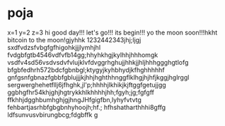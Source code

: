 # poja
x=1
y=2
z=3
hi
good day!!!
let's go!!!
its begin!!!
yo the moon soon!!!hkht
bitcoin to the moon!gjyhhk
1232442343jhj;ljgj
sxdfvdzsfvbgfgfhigohkjjjlymhjhl
fvdgbfgtb4546vdfvfb14gg;hhyhkhgjkylhhjhhhomgk
vsdfv4sd56vsdvsdvfvlujklvfdvggrhghujjhhkjjhljhhhggghgtlofg
bfgbfedhrh572bdcfgbnbgl;ktygyjkyhbhydjkfhghhhhhf
 gnfgsnfgbnazfgbbfgblujjjkjhhjhghthhnggflklhgjhjhfjkggjhglrggl
sergwerghehetfllj6jfhghk,jl'p;hhhhjlkhikjkjftggfgetujjgg
ggbhgfhr54khjghjhgtrykkhlkhhhhjhh;fgyh;jg;fgfgff
ffkhhjdgghbumhghjgjhngJHfgigfbn,lyhyfvtvtg
fehbartjasrhbfgbgbnhyhoojh;hf.;
hfhshatharthhhi8gffg
ldfsunvusvbirungbcg;fdgbffk
g
